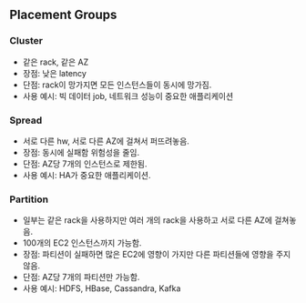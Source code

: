 ## Placement Groups
### Cluster
- 같은 rack, 같은 AZ
- 장점: 낮은 latency
- 단점: rack이 망가지면 모든 인스턴스들이 동시에 망가짐.
- 사용 예시: 빅 데이터 job, 네트워크 성능이 중요한 애플리케이션

### Spread
- 서로 다른 hw, 서로 다른 AZ에 걸쳐서 퍼뜨려놓음.
- 장점: 동시에 실패함 위험성을 줄임.
- 단점: AZ당 7개의 인스턴스로 제한됨.
- 사용 예시: HA가 중요한 애플리케이션.

### Partition
- 일부는 같은 rack을 사용하지만 여러 개의 rack을 사용하고 서로 다른 AZ에 걸쳐놓음.
- 100개의 EC2 인스턴스까지 가능함.
- 장점: 파티션이 실패하면 많은 EC2에 영향이 가지만 다른 파티션들에 영향을 주지 않음.
- 단점: AZ당 7개의 파티션만 가능함.
- 사용 예시: HDFS, HBase, Cassandra, Kafka
